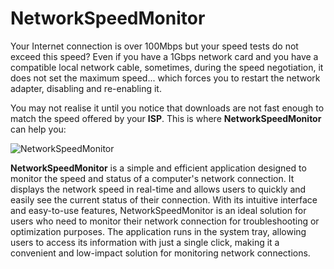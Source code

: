 # NetworkSpeedMonitor

Your Internet connection is over 100Mbps but your speed tests do not exceed this speed? Even if you have a 1Gbps network card and you have a compatible local network cable, sometimes, during the speed negotiation, it does not set the maximum speed... which forces you to restart the network adapter, disabling and re-enabling it. 

You may not realise it until you notice that downloads are not fast enough to match the speed offered by your **ISP**. This is where **NetworkSpeedMonitor** can help you:

![NetworkSpeedMonitor](https://user-images.githubusercontent.com/3509674/218249784-b041f142-a916-4000-991d-25b452a403e4.gif)

**NetworkSpeedMonitor** is a simple and efficient application designed to monitor the speed and status of a computer's network connection. It displays the network speed in real-time and allows users to quickly and easily see the current status of their connection. With its intuitive interface and easy-to-use features, NetworkSpeedMonitor is an ideal solution for users who need to monitor their network connection for troubleshooting or optimization purposes. The application runs in the system tray, allowing users to access its information with just a single click, making it a convenient and low-impact solution for monitoring network connections.
